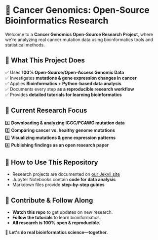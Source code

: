 # 🧬 Cancer Genomics: Open-Source Bioinformatics Research

Welcome to a **Cancer Genomics Open-Source Research Project**, where we're analyzing real cancer mutation data using bioinformatics tools and statistical methods. 

## 🚀 What This Project Does
✅ Uses **100% Open-Source/Open-Access Genomic Data**  
✅ Investigates **mutations & gene expression changes in cancer**  
✅ Applies **Bioinformatics + Python-based data analysis**  
✅ Documents every step **as a reproducible research workflow**  
✅ Provides **detailed tutorials for learning bioinformatics**  

## 🔬 Current Research Focus
1️⃣ **Downloading & analyzing ICGC/PCAWG mutation data**  
2️⃣ **Comparing cancer vs. healthy genome mutations**  
3️⃣ **Visualizing mutations & gene expression patterns**  
4️⃣ **Publishing findings as an open research paper**  

## 📂 How to Use This Repository
- Research projects are documented on [our Jekyll site](https://github.com/johnultimate/CancerGenomics/blob/main/setup-guide.md)
- Jupyter Notebooks contain **code for data analysis**
- Markdown files provide **step-by-step guides**  

## 📢 Contribute & Follow Along
- **Watch this repo** to get updates on new research.  
- **Follow the tutorials** to learn bioinformatics.  
- **All research is 100% open & reproducible.**  

🧬 **Let's do real bioinformatics science—together.**  
